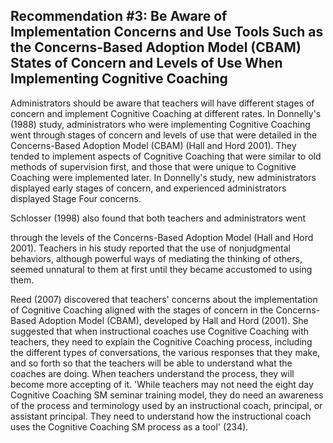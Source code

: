 ## Recommendation #3: Be Aware of Implementation Concerns and Use Tools Such as the Concerns-Based Adoption Model (CBAM) States of Concern and Levels of Use When Implementing Cognitive Coaching

Administrators should be aware that teachers will have different stages of concern and implement Cognitive Coaching at different rates. In Donnelly's (1988) study, administrators who were implementing Cognitive Coaching went through stages of concern and levels of use that were detailed in the Concerns-Based Adoption Model (CBAM) (Hall and Hord 2001). They tended to implement aspects of Cognitive Coaching that were similar to old methods of supervision first, and those that were unique to Cognitive Coaching were implemented later. In Donnelly's study, new administrators displayed early stages of concern, and experienced administrators displayed Stage Four concerns.

Schlosser (1998) also found that both teachers and administrators went

through the levels of the Concerns-Based Adoption Model (Hall and Hord 2001). Teachers in his study reported that the use of nonjudgmental behaviors, although powerful ways of mediating the thinking of others, seemed unnatural to them at first until they became accustomed to using them.

Reed (2007) discovered that teachers' concerns about the implementation of Cognitive Coaching aligned with the stages of concern in the Concerns-Based Adoption Model (CBAM), developed by Hall and Hord (2001). She suggested that when instructional coaches use Cognitive Coaching with teachers, they need to explain the Cognitive Coaching process, including the different types of conversations, the various responses that they make, and so forth so that the teachers will be able to understand what the coaches are doing. When teachers understand the process, they will become more accepting of it. 'While teachers may not need the eight day Cognitive Coaching SM  seminar training model, they do need an awareness of the process and terminology used by an instructional coach, principal, or assistant principal. They need to understand how the instructional coach uses the Cognitive Coaching SM  process as a tool' (234).